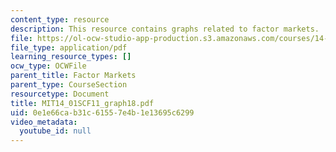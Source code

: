 ```yaml
---
content_type: resource
description: This resource contains graphs related to factor markets.
file: https://ol-ocw-studio-app-production.s3.amazonaws.com/courses/14-01sc-principles-of-microeconomics-fall-2011/0e1e66cab31c61557e4b1e13695c6299_MIT14_01SCF11_graph18.pdf
file_type: application/pdf
learning_resource_types: []
ocw_type: OCWFile
parent_title: Factor Markets
parent_type: CourseSection
resourcetype: Document
title: MIT14_01SCF11_graph18.pdf
uid: 0e1e66ca-b31c-6155-7e4b-1e13695c6299
video_metadata:
  youtube_id: null
---
```

